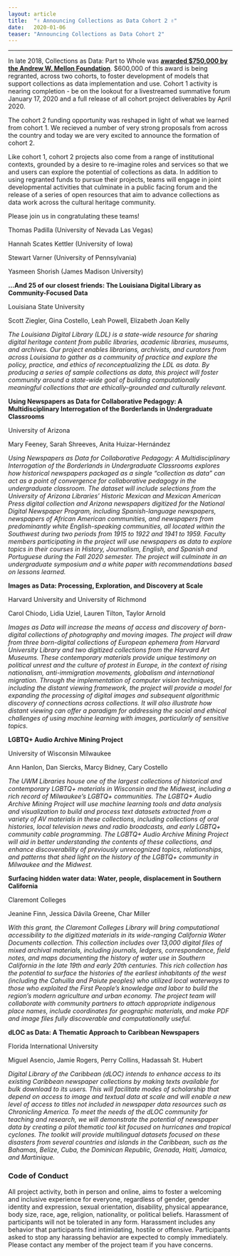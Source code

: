 ```yaml
---
layout: article
title:  "✌️ Announcing Collections as Data Cohort 2 ✌️"
date:   2020-01-06 
teaser: "Announcing Collections as Data Cohort 2"
---
```

---
In late 2018, Collections as Data: Part to Whole was [**awarded $750,000 by the Andrew W. Mellon Foundation**](https://collectionsasdata.github.io/part2whole/mellon/). $600,000 of this award is being regranted, across two cohorts, to foster development of models that support collections as data implementation and use. Cohort 1 activity is nearing completion - be on the lookout for a livestreamed summative forum January 17, 2020 and a full release of all cohort project deliverables by April 2020. 

The cohort 2 funding opportunity was reshaped in light of what we learned from cohort 1. We recieved a number of very strong proposals from across the country and today we are very excited to announce the formation of cohort 2.  

Like cohort 1, cohort 2 projects also come from a range of institutional contexts, grounded by a desire to re-imagine roles and services so that we and users can explore the potential of collections as data. In addition to using regranted funds to pursue their projects, teams will engage in joint developmental activities that culminate in a public facing forum and the release of a series of open resources that aim to advance collections as data work across the cultural heritage community. 

Please join us in congratulating these teams! 


Thomas Padilla (University of Nevada Las Vegas)

Hannah Scates Kettler (University of Iowa)

Stewart Varner (University of Pennsylvania)

Yasmeen Shorish (James Madison University)


**...And 25 of our closest friends: The Louisiana Digital Library as Community-Focused Data**

Louisiana State University

Scott Ziegler, Gina Costello, Leah Powell, Elizabeth Joan Kelly

*The Louisiana Digital Library (LDL) is a state-wide resource for sharing digital heritage content from public libraries, academic libraries, museums, and archives. Our project enables librarians, archivists, and curators from across Louisiana to gather as a community of practice and explore the policy, practice, and ethics of reconceptualizing the LDL as data. By producing a series of sample collections as data, this project will foster community around a state-wide goal of building computationally meaningful collections that are ethically-grounded and culturally relevant.*


**Using Newspapers as Data for Collaborative Pedagogy: A Multidisciplinary Interrogation of the Borderlands in Undergraduate Classrooms**

University of Arizona

Mary Feeney, Sarah Shreeves, Anita Huizar-Hernández

*Using Newspapers as Data for Collaborative Pedagogy: A Multidisciplinary Interrogation of the Borderlands in Undergraduate Classrooms explores how historical newspapers packaged as a single “collection as data” can act as a point of convergence for collaborative pedagogy in the undergraduate classroom. The dataset will include selections from the University of Arizona Libraries’ Historic Mexican and Mexican American Press digital collection and Arizona newspapers digitized for the National Digital Newspaper Program, including Spanish-language newspapers, newspapers of African American communities, and newspapers from predominantly white English-speaking communities, all located within the Southwest during two periods from 1915 to 1922 and 1941 to 1959. Faculty members participating in the project will use newspapers as data to explore topics in their courses in History, Journalism, English, and Spanish and Portuguese during the Fall 2020 semester. The project will culminate in an undergraduate symposium and a white paper with recommendations based on lessons learned.*


**Images as Data: Processing, Exploration, and Discovery at Scale**

Harvard University and University of Richmond 

Carol Chiodo, Lidia Uziel, Lauren Tilton, Taylor Arnold

*Images as Data will increase the means of access and discovery of born-digital collections of photography and moving images. The project will draw from three born-digital collections of European ephemera from Harvard University Library and two digitized collections from the Harvard Art Museums. These contemporary materials provide unique testimony on political unrest and the culture of protest in Europe, in the context of rising nationalism, anti-immigration movements, globalism and international migration. Through the implementation of computer vision techniques, including the distant viewing framework, the project will provide a model for expanding the processing of digital images and subsequent algorithmic discovery of connections across collections. It will also illustrate how distant viewing can offer a paradigm for addressing the social and ethical challenges of using machine learning with images, particularly of sensitive topics.*
 

**LGBTQ+ Audio Archive Mining Project**

University of Wisconsin Milwaukee 

Ann Hanlon, Dan Siercks, Marcy Bidney, Cary Costello

*The UWM Libraries house one of the largest collections of historical and contemporary LGBTQ+ materials in Wisconsin and the Midwest, including a rich record of Milwaukee’s LGBTQ+ communities. The LGBTQ+ Audio Archive Mining Project will use machine learning tools and data analysis and visualization to build and process text datasets extracted from a variety of AV materials in these collections, including collections of oral histories, local television news and radio broadcasts, and early LGBTQ+ community cable programming. The LGBTQ+ Audio Archive Mining Project will aid in better understanding the contents of these collections, and enhance discoverability of previously unrecognized topics, relationships, and patterns that shed light on the history of the LGBTQ+ community in Milwaukee and the Midwest.*

**Surfacing hidden water data: Water, people, displacement in Southern California**

Claremont Colleges 

Jeanine Finn, Jessica Dávila Greene, Char Miller

*With this grant, the Claremont Colleges Library will bring computational accessibility to the digitized materials in its wide-ranging California Water Documents collection. This collection includes over 13,000 digital files of mixed archival materials, including journals, ledgers, correspondence, field notes, and maps documenting the history of water use in Southern California in the late 19th and early 20th centuries. This rich collection has the potential to surface the histories of the earliest inhabitants of the west (including the Cahuilla and Paiute peoples) who utilized local waterways to those who exploited the First People’s knowledge and labor to build the region’s modern agriculture and urban economy. The project team will collaborate with community partners to attach appropriate indigenous place names, include coordinates for geographic materials, and make PDF and image files fully discoverable and computationally useful.*


**dLOC as Data: A Thematic Approach to Caribbean Newspapers**

Florida International University

Miguel Asencio, Jamie Rogers, Perry Collins, Hadassah St. Hubert

*Digital Library of the Caribbean (dLOC) intends to enhance access to its existing Caribbean newspaper collections by making texts available for bulk download to its users. This will facilitate modes of scholarship that depend on access to image and textual data at scale and will enable a new level of access to titles not included in newspaper data resources such as Chronicling America. To meet the needs of the dLOC community for teaching and research, we will demonstrate the potential of newspaper data by creating a pilot thematic tool kit focused on hurricanes and tropical cyclones. The toolkit will provide multilingual datasets focused on these disasters from several countries and islands in the Caribbean, such as the Bahamas, Belize, Cuba, the Dominican Republic, Grenada, Haiti, Jamaica, and Martinique.*


### Code of Conduct

All project activity, both in person and online, aims to foster a welcoming and inclusive experience for everyone, regardless of gender, gender identity and expression, sexual orientation, disability, physical appearance, body size, race, age, religion, nationality, or political beliefs. Harassment of participants will not be tolerated in any form. Harassment includes any behavior that participants find intimidating, hostile or offensive. Participants asked to stop any harassing behavior are expected to comply immediately. Please contact any member of the project team if you have concerns.
